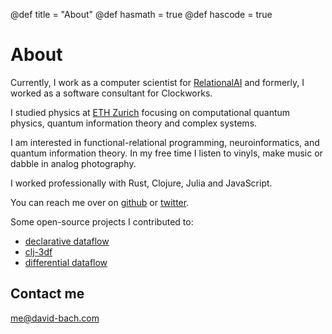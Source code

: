 @def title = "About"
@def hasmath = true
@def hascode = true

# About

Currently, I work as a computer scientist for
[RelationalAI](https://relational.ai) and formerly, I worked as a
software consultant for Clockworks. 

I studied physics at [ETH Zurich](https://ethz.ch/en.html) focusing on
computational quantum physics, quantum information theory and complex
systems.

I am interested in functional-relational programming,
neuroinformatics, and quantum information theory. In my free time I
listen to vinyls, make music or dabble in analog photography.

I worked professionally with Rust, Clojure, Julia and JavaScript.

You can reach me over on [github](https://github.com/eoxxs) or
[twitter](https://twitter.com/bachdavi).

Some open-source projects I contributed to:

- [declarative dataflow](https://github.com/comnik/declarative-dataflow)
- [clj-3df](https://github.com/sixthnormal/clj-3df)
- [differential dataflow](https://github.com/TimelyDataflow/differential-dataflow)

## Contact me

[me@david-bach.com](mailto:me@david-bach.com)
